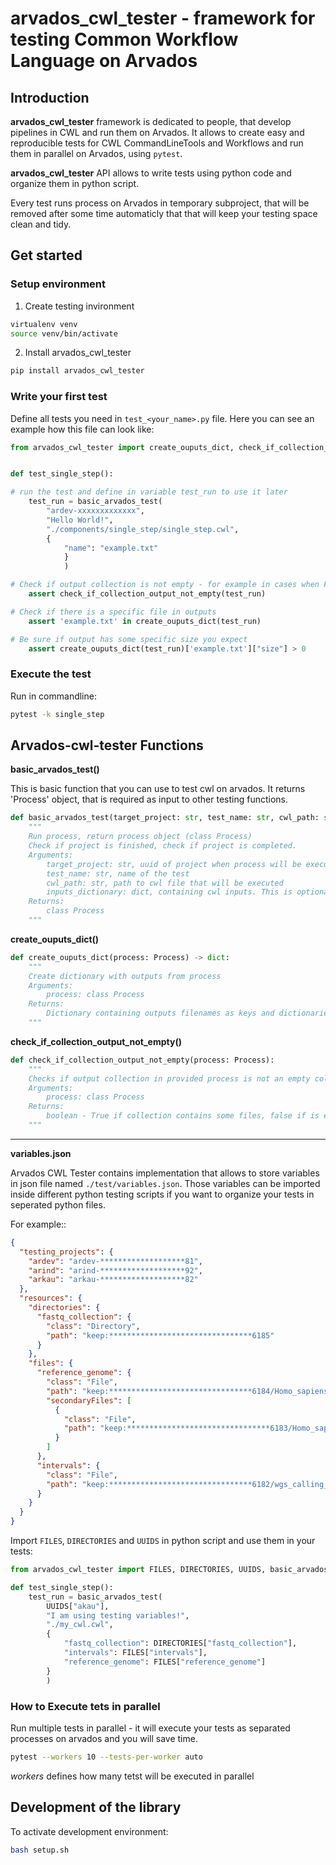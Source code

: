 # arvados_cwl_tester - framework for testing Common Workflow Language on Arvados

## Introduction

**arvados_cwl_tester** framework is dedicated to people, that develop pipelines in CWL and run them on Arvados. It allows to create easy and reproducible tests for CWL CommandLineTools and Workflows and run them in parallel on Arvados, using `pytest`.

**arvados_cwl_tester** API allows to write tests using python code and organize them in python script. 

Every test runs process on Arvados in temporary subproject, that will be removed after some time automaticly that that will keep your testing space clean and tidy. 

## Get started

### Setup environment

1. Create testing invironment

```bash
virtualenv venv
source venv/bin/activate
```

2. Install arvados_cwl_tester

```bash
pip install arvados_cwl_tester
```

### Write your first test

Define all tests you need in `test_<your_name>.py` file. Here you can see an example how this file can look like:

```python
from arvados_cwl_tester import create_ouputs_dict, check_if_collection_output_not_empty, basic_arvados_test


def test_single_step():

# run the test and define in variable test_run to use it later
    test_run = basic_arvados_test(
        "ardev-xxxxxxxxxxxxx",
        "Hello World!",
        "./components/single_step/single_step.cwl",
        {
            "name": "example.txt"
            }
            )

# Check if output collection is not empty - for example in cases when File[] or Directory[] is the output
    assert check_if_collection_output_not_empty(test_run)

# Check if there is a specific file in outputs
    assert 'example.txt' in create_ouputs_dict(test_run)

# Be sure if output has some specific size you expect
    assert create_ouputs_dict(test_run)['example.txt']["size"] > 0

```

### Execute the test

Run in commandline:

```bash
pytest -k single_step
```


## Arvados-cwl-tester Functions


**basic_arvados_test()**

This is basic function that you can use to test cwl on arvados. It returns 'Process' object, that is required as input to other testing functions. 

```python
def basic_arvados_test(target_project: str, test_name: str, cwl_path: str, inputs_dictionary: dict=None) -> Process:
    """
    Run process, return process object (class Process)
    Check if project is finished, check if project is completed.
    Arguments:
        target_project: str, uuid of project when process will be executed. Example: arkau-ecds9343fdscdsdcd
        test_name: str, name of the test
        cwl_path: str, path to cwl file that will be executed
        inputs_dictionary: dict, containing cwl inputs. This is optional, because sometimes cwl doesn't require input.
    Returns:
        class Process
    """
```

**create_ouputs_dict()**

```python
def create_ouputs_dict(process: Process) -> dict:
    """
    Create dictionary with outputs from process
    Arguments:
        process: class Process
    Returns:
        Dictionary containing outputs filenames as keys and dictionaries as values, with following fields: 'size', 'basename' and 'location'' 
    """
```

**check_if_collection_output_not_empty()**

```python
def check_if_collection_output_not_empty(process: Process):
    """
    Checks if output collection in provided process is not an empty collection
    Arguments:
        process: class Process
    Returns:
        boolean - True if collection contains some files, false if is empty
    """
```

-----

**variables.json**

Arvados CWL Tester contains implementation that allows to store variables in json file named `./test/variables.json`. Those variables can be imported inside different python testing scripts if you want to organize your tests in seperated python files. 

For example::
```json
{
  "testing_projects": {
    "ardev": "ardev-*******************81",
    "arind": "arind-*******************92",
    "arkau": "arkau-*******************82"
  },
  "resources": {
    "directories": {
      "fastq_collection": {
        "class": "Directory",
        "path": "keep:********************************6185"
      }
    },
    "files": {
      "reference_genome": {
        "class": "File",
        "path": "keep:********************************6184/Homo_sapiens_assembly38.fasta",
        "secondaryFiles": [
          {
            "class": "File",
            "path": "keep:********************************6183/Homo_sapiens_assembly38.fasta.fai"
          }
        ]
      },
      "intervals": {
        "class": "File",
        "path": "keep:********************************6182/wgs_calling_regions.hg38.bed"
      }
    }
  }
}
```

Import `FILES`, `DIRECTORIES` and `UUIDS` in python script and use them in your tests:

```python
from arvados_cwl_tester import FILES, DIRECTORIES, UUIDS, basic_arvados_test

def test_single_step():
    test_run = basic_arvados_test(
        UUIDS["akau"],
        "I am using testing variables!",
        "./my_cwl.cwl",
        {
            "fastq_collection": DIRECTORIES["fastq_collection"],
            "intervals": FILES["intervals"],
            "reference_genome": FILES["reference_genome"]
        }
        )

```

### How to Execute tets in parallel


Run multiple tests in parallel - it will execute your tests as separated processes on arvados and you will save time. 

```bash
pytest --workers 10 --tests-per-worker auto
```

*workers* defines how many tetst will be executed in parallel

## Development of the library

To activate development environment:

```bash
bash setup.sh
```

